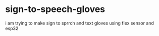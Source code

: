 # sign-to-speech-gloves
i am trying to make sign to sprrch and text gloves using flex sensor and esp32
